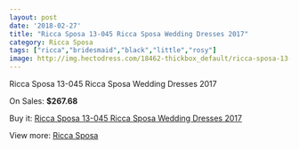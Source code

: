 ```yaml
---
layout: post
date: '2018-02-27'
title: "Ricca Sposa 13-045 Ricca Sposa Wedding Dresses 2017"
category: Ricca Sposa
tags: ["ricca","bridesmaid","black","little","rosy"]
image: http://img.hectodress.com/18462-thickbox_default/ricca-sposa-13-045-ricca-sposa-wedding-dresses-2013.jpg
---
```

Ricca Sposa 13-045 Ricca Sposa Wedding Dresses 2017

On Sales: **$267.68**
<a href="https://www.hectodress.com/ricca-sposa/8682-ricca-sposa-13-045-ricca-sposa-wedding-dresses-2013.html"><amp-img layout="responsive" width="600" height="600" src="//img.hectodress.com/18462-thickbox_default/ricca-sposa-13-045-ricca-sposa-wedding-dresses-2013.jpg" alt="Ricca Sposa 13-045 Ricca Sposa Wedding Dresses 2017 0" /></a>
<a href="https://www.hectodress.com/ricca-sposa/8682-ricca-sposa-13-045-ricca-sposa-wedding-dresses-2013.html"><amp-img layout="responsive" width="600" height="600" src="//img.hectodress.com/18464-thickbox_default/ricca-sposa-13-045-ricca-sposa-wedding-dresses-2013.jpg" alt="Ricca Sposa 13-045 Ricca Sposa Wedding Dresses 2017 1" /></a>
<a href="https://www.hectodress.com/ricca-sposa/8682-ricca-sposa-13-045-ricca-sposa-wedding-dresses-2013.html"><amp-img layout="responsive" width="600" height="600" src="//img.hectodress.com/18463-thickbox_default/ricca-sposa-13-045-ricca-sposa-wedding-dresses-2013.jpg" alt="Ricca Sposa 13-045 Ricca Sposa Wedding Dresses 2017 2" /></a>

Buy it: [Ricca Sposa 13-045 Ricca Sposa Wedding Dresses 2017](https://www.hectodress.com/ricca-sposa/8682-ricca-sposa-13-045-ricca-sposa-wedding-dresses-2013.html "Ricca Sposa 13-045 Ricca Sposa Wedding Dresses 2017")

View more: [Ricca Sposa](https://www.hectodress.com/145-ricca-sposa "Ricca Sposa")